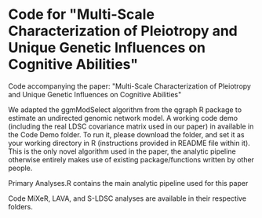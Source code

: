 # Code for "Multi-Scale Characterization of Pleiotropy and Unique Genetic Influences on Cognitive Abilities"
Code accompanying the paper: "Multi-Scale Characterization of Pleiotropy and Unique Genetic Influences on Cognitive Abilities"

We adapted the ggmModSelect algorithm from the qgraph R package to estimate an undirected genomic network model. A working code demo (including the real LDSC covariance matrix used in our paper) in available in the Code Demo folder. To run it, please download the folder, and set it as your working directory in R (instructions provided in README file within it). This is the only novel algorithm used in the paper, the analytic pipeline otherwise entirely makes use of existing package/functions written by other people.

Primary Analyses.R contains the main analytic pipeline used for this paper

Code MiXeR, LAVA, and S-LDSC analyses are available in their respective folders. 
